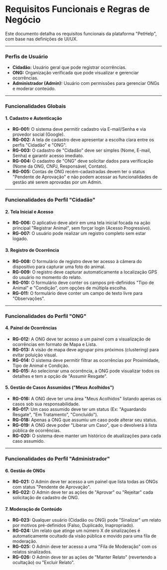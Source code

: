 # Requisitos Funcionais e Regras de Negócio

Este documento detalha os requisitos funcionais da plataforma "PetHelp", com base nas definições de UI/UX.

---

### Perfis de Usuário

- **Cidadão:** Usuário geral que pode registrar ocorrências.
- **ONG:** Organização verificada que pode visualizar e gerenciar ocorrências.
- **Administrador (Admin):** Usuário com permissões para gerenciar ONGs e moderar conteúdo.

---

### Funcionalidades Globais

#### 1. Cadastro e Autenticação

- **RG-001:** O sistema deve permitir cadastro via E-mail/Senha e via provedor social (Google).
- **RG-002:** A tela de cadastro deve apresentar a escolha clara entre os perfis "Cidadão" e "ONG".
- **RG-003:** O cadastro de "Cidadão" deve ser simples (Nome, E-mail, Senha) e garantir acesso imediato.
- **RG-004:** O cadastro de "ONG" deve solicitar dados para verificação (Nome da ONG, CNPJ, Responsável, Contato).
- **RG-005:** Contas de ONG recém-cadastradas devem ter o status "Pendente de Aprovação" e não podem acessar as funcionalidades de gestão até serem aprovadas por um Admin.

---

### Funcionalidades do Perfil "Cidadão"

#### 2. Tela Inicial e Acesso

- **RG-006:** O aplicativo deve abrir em uma tela inicial focada na ação principal "Registrar Animal", sem forçar login (Acesso Progressivo).
- **RG-007:** O usuário pode realizar um registro completo sem estar logado.

#### 3. Registro de Ocorrência

- **RG-008:** O formulário de registro deve ter acesso à câmera do dispositivo para capturar uma foto do animal.
- **RG-009:** O registro deve capturar automaticamente a localização GPS do usuário no momento do relato.
- **RG-010:** O formulário deve conter os campos pré-definidos "Tipo de Animal" e "Condição", com opções de múltipla escolha.
- **RG-011:** O formulário deve conter um campo de texto livre para "Observações".

---

### Funcionalidades do Perfil "ONG"

#### 4. Painel de Ocorrências

- **RG-012:** A ONG deve ter acesso a um painel com a visualização de ocorrências em formato de Mapa e Lista.
- **RG-013:** A visão de mapa deve agrupar pins próximos (clustering) para evitar poluição visual.
- **RG-014:** O sistema deve permitir filtrar as ocorrências por Proximidade, Tipo de Animal e Condição.
- **RG-015:** Ao selecionar uma ocorrência, a ONG pode visualizar todos os detalhes e tem a opção de "Assumir Resgate".

#### 5. Gestão de Casos Assumidos ("Meus Acolhidos")

- **RG-016:** A ONG deve ter uma área "Meus Acolhidos" listando apenas os casos sob sua responsabilidade.
- **RG-017:** Um caso assumido deve ter um status (Ex: "Aguardando Resgate", "Em Tratamento", "Concluído").
- **RG-018:** Apenas a ONG que assumiu um caso pode alterar seu status.
- **RG-019:** A ONG deve poder "Liberar um Caso", que o devolverá à lista pública de ocorrências.
- **RG-020:** O sistema deve manter um histórico de atualizações para cada caso assumido.

---

### Funcionalidades do Perfil "Administrador"

#### 6. Gestão de ONGs

- **RG-021:** O Admin deve ter acesso a um painel que lista todas as ONGs com status "Pendente de Aprovação".
- **RG-022:** O Admin deve ter as ações de "Aprovar" ou "Rejeitar" cada solicitação de cadastro de ONG.

#### 7. Moderação de Conteúdo

- **RG-023:** Qualquer usuário (Cidadão ou ONG) pode "Sinalizar" um relato por motivos pré-definidos (Falso, Duplicado, Inapropriado).
- **RG-024:** Um relato que atinge um número X de sinalizações é automaticamente ocultado da visão pública e movido para uma fila de moderação.
- **RG-025:** O Admin deve ter acesso a uma "Fila de Moderação" com os relatos sinalizados.
- **RG-026:** O Admin deve ter as ações de "Manter Relato" (revertendo a ocultação) ou "Excluir Relato".
